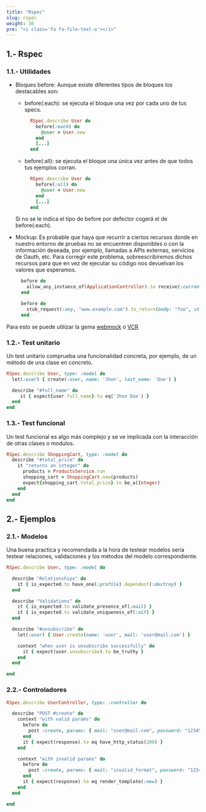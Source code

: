 ```yaml
---
title: "Rspec"
slug: rspec
weight: 30
pre: "<i class='fa fa-file-text-o'></i>"
---
```


## 1.- Rspec

### 1.1.- Utilidades

* Bloques before: Aunque existe diferentes tipos de bloques los destacables son:
  - before(:each): se ejecuta el bloque una vez por cada uno de tus specs.
    ```ruby
      RSpec.describe User do
        before(:each) do
          @user = User.new
        end
        [...]
      end
    ```

  - before(:all): se ejecuta el bloque una única vez antes de que todos tus ejemplos corran.
    ```ruby
      RSpec.describe User do
        before(:all) do
          @user = User.new
        end
        [...]
      end
    ```

  Si no se le indica el tipo de before  por defector cogerá el de before(:each).

* Mockup: Es probable que haya que recurrir a ciertos recursos donde en nuestro entorno de pruebas no se encuentren disponibles o con la información deseada, por ejemplo, llamadas a APIs externas, servicios de Oauth, etc. Para corregir este problema, sobreescribiremos dichos recursos para que en vez de ejecutar su código nos devuelvan los valores que esperamos.
  ```ruby
    before do
      allow_any_instance_of(ApplicationController).to receive(:current_user).and_return(build(:current_user))
    end
  ```

  ```ruby
    before do
      stub_request(:any, "www.example.com").to_return(body: "foo", status: 200)
    end
  ```

Para esto se puede utilizar la gema [webmock](https://github.com/bblimke/webmock) o [VCR](https://github.com/vcr/vcr)

### 1.2.- Test unitario

Un test unitario comprueba una funcionalidad concreta, por ejemplo, de un método de una clase en concreto.

```ruby
RSpec.describe User, type: :model do
  let(:user) { create(:user, name: 'Jhon', last_name: 'Doe') }

  describe "#full_name" do
     it { expect{user.full_name}.to eq('Jhon Doe') }
  end
end
```

### 1.3.- Test funcional

Un test funcional es algo más complejo y se ve implicada con la interacción de otras clases o modulos.

```ruby
RSpec.describe ShoppingCart, type: :model do
  describe "#total_price" do
    it "returns an integer" do
      products = ProductsService.run
      shopping_cart = ShoppingCart.new(products)
      expect{shopping_cart.total_price}.to be_a(Integer)
    end
  end
end
```

## 2.- Ejemplos

### 2.1.- Modelos

Una buena practica y recomendada a la hora de testear modelos sería testear relaciones, validaciones y los métodos del modelo correspondiente.

```ruby
RSpec.describe User, type: :model do

  describe "Relationships" do
    it { is_expected.to have_one(:profile).dependent(:destroy) }
  end

  describe "Validations" do
    it { is_expected.to validate_presence_of(:mail) }
    it { is_expected.to validate_uniqueness_of(:nif) }
  end

  describe "#unsubscribe" do
    let(:user) { User.create(name: 'user', mail: 'user@mail.com') }

    context "when user is unsubscribe successfully" do
      it { expect(user.unsubscribe).to be_truthy }
    end
  end

end
```

### 2.2.- Controladores

```ruby
RSpec.describe UserController, type: :controller do

  describe "POST #create" do
    context "with valid params" do
      before do
        post :create, params: { mail: "user@mail.com", password: "12345678" }
      end
      it { expect(response).to eq have_http_status(200) }
    end

    context "with invalid params" do
      before do
        post :create, params: { mail: "invalid_format", password: "12345678" }
      end
      it { expect(response).to eq render_template(:new) }
    end
  end

end
```